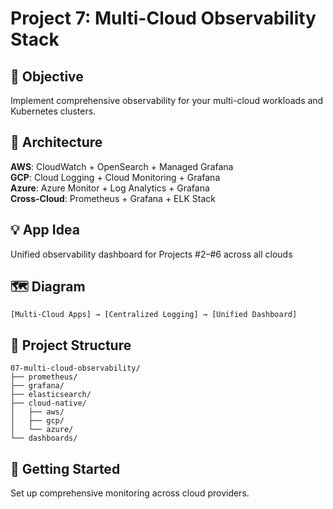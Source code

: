 # Project 7: Multi-Cloud Observability Stack

## 🎯 Objective
Implement comprehensive observability for your multi-cloud workloads and Kubernetes clusters.

## 🧱 Architecture
**AWS**: CloudWatch + OpenSearch + Managed Grafana  
**GCP**: Cloud Logging + Cloud Monitoring + Grafana  
**Azure**: Azure Monitor + Log Analytics + Grafana  
**Cross-Cloud**: Prometheus + Grafana + ELK Stack  

## 💡 App Idea
Unified observability dashboard for Projects #2–#6 across all clouds

## 🗺️ Diagram
```plaintext
[Multi-Cloud Apps] → [Centralized Logging] → [Unified Dashboard]
```

## 📁 Project Structure
```
07-multi-cloud-observability/
├── prometheus/
├── grafana/
├── elasticsearch/
├── cloud-native/
│   ├── aws/
│   ├── gcp/
│   └── azure/
└── dashboards/
```

## 🚀 Getting Started
Set up comprehensive monitoring across cloud providers.